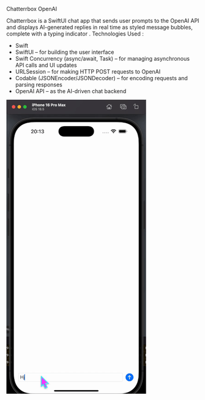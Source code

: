 Chatterrbox OpenAI

Chatterrbox is a SwiftUI chat app that sends user prompts to the OpenAI API and displays AI-generated replies in real time as styled message bubbles, complete with a typing indicator .
Technologies Used :
- Swift
- SwiftUI – for building the user interface
- Swift Concurrency (async/await, Task) – for managing asynchronous API calls and UI updates
- URLSession – for making HTTP POST requests to OpenAI
- Codable (JSONEncoder/JSONDecoder) – for encoding requests and parsing responses
- OpenAI API – as the AI-driven chat backend

![](https://github.com/dimasokotnyuk/ChatterrboxOpenAi/blob/main/Demonstration%20openAI.gif?raw=true)

